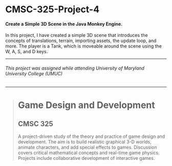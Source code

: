# CMSC-325-Project-4
#### Create a Simple 3D Scene in the Java Monkey Engine.

In this project, I have created a simple 3D scene that introduces the concepts of translations, terrain, importing assets, the update loop, and more.  The player is a Tank, which is moveable around the scene using the W, A, S, and D keys.

---
###### This project was assigned while attending University of Maryland University College (UMUC)
---

><h1>Game Design and Development</h1>
><h2>CMSC 325</h2>
><p>A project-driven study of the theory and practice of game design and development. The aim is to build realistic graphical 3-D worlds, animate characters, and add special effects to games. Discussion covers critical mathematical concepts and real-time game physics. Projects include collaborative development of interactive games.</p>
